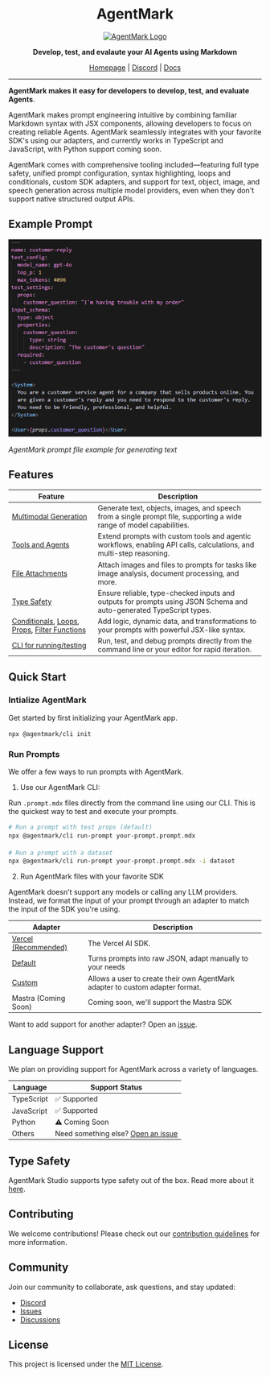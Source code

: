 <h1 align="center">AgentMark</h1>

<p align="center">
  <a href="https://github.com/agentmark-ai">
    <picture>
      <source media="(prefers-color-scheme: light)" srcset="https://i.imgur.com/j7nNMip.png">
      <source media="(prefers-color-scheme: dark)" srcset="https://i.imgur.com/j7nNMip.png">
      <img src="https://i.imgur.com/j7nNMip.png" alt="AgentMark Logo" width="200">
    </picture>
  </a>
</p>

<p align="center">
  <strong>Develop, test, and evalaute your AI Agents using Markdown</strong>
</p>

<p align="center">
  <a href="https://agentmark.co">Homepage</a> |
  <a href="https://discord.gg/P2NeMDtXar">Discord</a> |
  <a href="https://docs.agentmark.co/agentmark/">Docs</a>
</p>

---

**AgentMark makes it easy for developers to develop, test, and evaluate Agents**.

AgentMark makes prompt engineering intuitive by combining familiar Markdown syntax with JSX components, allowing developers to focus on creating reliable Agents. AgentMark seamlessly integrates with your favorite SDK's using our adapters, and currently works in TypeScript and JavaScript, with Python support coming soon.

AgentMark comes with comprehensive tooling included—featuring full type safety, unified prompt configuration, syntax highlighting, loops and conditionals, custom SDK adapters, and support for text, object, image, and speech generation across multiple model providers, even when they don't support native structured output APIs.


## Example Prompt

![AgentMark MDX Example](/assets/agentmark-mdx.png)

_AgentMark prompt file example for generating text_

## Features

| Feature | Description |
|---------|-------------|
| [Multimodal Generation](https://docs.agentmark.co/agentmark/generation_types/overview) | Generate text, objects, images, and speech from a single prompt file, supporting a wide range of model capabilities. |
| [Tools and Agents](https://docs.agentmark.co/agentmark/prompt_basics/tools-and-agents) | Extend prompts with custom tools and agentic workflows, enabling API calls, calculations, and multi-step reasoning. |
| [File Attachments](https://docs.agentmark.co/agentmark/prompt_basics/file-attachments) | Attach images and files to prompts for tasks like image analysis, document processing, and more. |
| [Type Safety](https://docs.agentmark.co/agentmark/running_prompts/type-safety) | Ensure reliable, type-checked inputs and outputs for prompts using JSON Schema and auto-generated TypeScript types. |
| [Conditionals](https://docs.agentmark.co/agentmark/prompt_basics/conditionals), [Loops](https://docs.agentmark.co/agentmark/prompt_basics/loops), [Props](https://docs.agentmark.co/agentmark/prompt_basics/props), [Filter Functions](https://docs.agentmark.co/agentmark/prompt_basics/filter_functions) | Add logic, dynamic data, and transformations to your prompts with powerful JSX-like syntax. |
| [CLI for running/testing](https://docs.agentmark.co/agentmark/running_prompts/cli) | Run, test, and debug prompts directly from the command line or your editor for rapid iteration. |


## Quick Start

### Intialize AgentMark

Get started by first initializing your AgentMark app.

`npx @agentmark/cli init`

### Run Prompts

We offer a few ways to run prompts with AgentMark.

1. Use our AgentMark CLI:

Run `.prompt.mdx` files directly from the command line using our CLI. This is the quickest way to test and execute your prompts.

```bash
# Run a prompt with test props (default)
npx @agentmark/cli run-prompt your-prompt.prompt.mdx

# Run a prompt with a dataset
npx @agentmark/cli run-prompt your-prompt.prompt.mdx -i dataset
```

2. Run AgentMark files with your favorite SDK

AgentMark doesn't support any models or calling any LLM providers. Instead, we format the input of your prompt through an adapter to match the input of the SDK you're using.

| Adapter   | Description |
|-----------|-------------|
| [Vercel (Recommended)](https://docs.agentmark.co/agentmark/getting_started/overview) | The Vercel AI SDK. |
| [Default](https://docs.agentmark.co/agentmark/running_prompts/default)   | Turns prompts into raw JSON, adapt manually to your needs |
| [Custom](https://docs.agentmark.co/agentmark/running_prompts/custom)    | Allows a user to create their own AgentMark adapter to custom adapter format. |
| Mastra (Coming Soon)  | Coming soon, we'll support the Mastra SDK |

Want to add support for another adapter? Open an [issue](https://github.com/agentmark-ai/agentmark/issues).


## Language Support

We plan on providing support for AgentMark across a variety of languages.

| Language | Support Status |
|----------|---------------|
| TypeScript | ✅ Supported |
| JavaScript | ✅ Supported |
| Python | ⚠️ Coming Soon |
| Others | Need something else? [Open an issue](https://github.com/agentmark-ai/agentmark/issues) |

## Type Safety

AgentMark Studio supports type safety out of the box. Read more about it [here](https://docs.agentmark.co/platform/further_reference/type-safety).

## Contributing

We welcome contributions! Please check out our [contribution guidelines](https://github.com/agentmark-ai/agentmark/blob/main/CONTRIBUTING.md) for more information.

## Community

Join our community to collaborate, ask questions, and stay updated:

- [Discord](https://discord.gg/P2NeMDtXar)
- [Issues](https://github.com/agentmark-ai/agentmark/issues)
- [Discussions](https://github.com/agentmark-ai/agentmark/discussions)

## License

This project is licensed under the [MIT License](https://github.com/agentmark-ai/agentmark/blob/main/LICENSE.md).